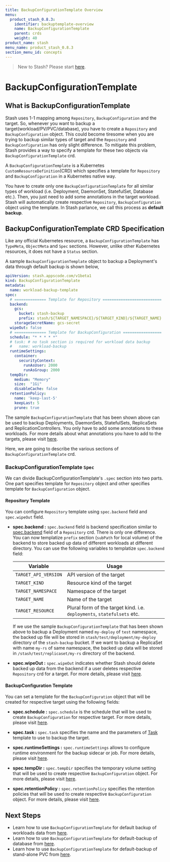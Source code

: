 ```yaml
---
title: BackupConfigurationTemplate Overview
menu:
  product_stash_0.8.3:
    identifier: backuptemplate-overview
    name: BackupConfigurationTemplate
    parent: crds
    weight: 40
product_name: stash
menu_name: product_stash_0.8.3
section_menu_id: concepts
---
```


> New to Stash? Please start [here](/docs/concepts/README.md).

# BackupConfigurationTemplate

## What is BackupConfigurationTemplate

Stash uses 1-1 mapping among `Repository`, `BackupConfiguration` and the target. So, whenever you want to backup a target(workload/PV/PVC/database), you have to create a `Repository` and `BackupConfiguration` object. This could become tiresome when you are trying to backup similar types of target and the `Repository` and `BackupConfiguration` has only slight difference. To mitigate this problem, Stash provides a way to specify a template for these two objects via `BackupConfigurationTemplate` crd.

A `BackupConfigurationTemplate` is a Kubernetes `CustomResourceDefinition`(CRD) which specifies a template for `Repository` and `BackupConfiguration` in a Kubernetes native way.

You have to create only one  `BackupConfigurationTemplate` for all similar types of workload (i.e. Deployment, DaemonSet, StatefulSet, Database etc.). Then, you just need to add some annotations in the target workload. Stash will automatically create respective `Repository`, `BackupConfiguration` object using the template. In Stash parlance, we call this process as **default backup**.

## BackupConfigurationTemplate CRD Specification

Like any official Kubernetes resource, a `BackupConfigurationTemplate` has `TypeMeta`, `ObjectMeta` and `Spec` sections. However, unlike other Kubernetes resources, it does not have a `Status` section.

A sample `BackupConfigurationTemplate` object to backup a Deployment's data through default backup is shown below,

```yaml
apiVersion: stash.appscode.com/v1beta1
kind: BackupConfigurationTemplate
metadata:
  name: workload-backup-template
spec:
  # ============== Template for Repository ==========================
  backend:
    gcs:
      bucket: stash-backup
      prefix: stash/${TARGET_NAMESPACE}/${TARGET_KIND}/${TARGET_NAME}
    storageSecretName: gcs-secret
  wipeOut: false
  # ============== Template for BackupConfiguration =================
  schedule: "* * * * *"
  # task: # no task section is required for workload data backup
  #   name: workload-backup
  runtimeSettings:
    container:
      securityContext:
        runAsUser: 2000
        runAsGroup: 2000
  tempDir:
    medium: "Memory"
    size:  "1Gi"
    disableCache: false
  retentionPolicy:
    name: 'keep-last-5'
    keepLast: 5
    prune: true
```

The sample `BackupConfigurationTemplate` that has been shown above can be used to backup Deployments, DaemonSets, StatefulSets, ReplicaSets and ReplicationControllers. You only have to add some annotations to these workloads. For more details about what annotations you have to add to the targets, please visit [here](/docs/guides/default-backup/overview.md).

Here, we are going to describe the various sections of `BackupConfigurationTemplate` crd.

### BackupConfigurationTemplate `Spec`

We can divide BackupConfigurationTemplate's `.spec` section into two parts. One part specifies template for `Repository` object and other specifies template for `BackupConfiguration` object.

#### Repository Template

You can configure `Repository` template using `spec.backend` field and `spec.wipeOut` field.

- **spec.backend :** `spec.backend` field is backend specification similar to [spec.backend](/docs/concepts/crds/repository.md#specbackend) field of a `Repository` crd. There is only one difference. You can now templatize `prefix` section (`subPath` for local volume) of the backend to store backed up data of different workloads at different directory. You can use the following variables to templatize `spec.backend` field:

    |       Variable       |                                  Usage                                  |
    | -------------------- | ----------------------------------------------------------------------- |
    | `TARGET_API_VERSION` | API version of the target                                               |
    | `TARGET_KIND`        | Resource kind of the target                                             |
    | `TARGET_NAMESPACE`   | Namespace of the target                                                 |
    | `TARGET_NAME`        | Name of the target                                                      |
    | `TARGET_RESOURCE`    | Plural form of the target kind. i.e. `deployments`, `statefulsets` etc. |

    If we use the sample `BackupConfigurationTemplate` that has been shown above to backup a Deployment named `my-deploy` of `test` namespace, the backed up file will be stored in `stash/test/deployment/my-deploy` directory of the `stash-backup` bucket. If we want to backup a ReplicaSet with name `my-rs` of same namespace, the backed up data will be stored in `/stash/test/replicaset/my-rs` directory of the backend.

- **spec.wipeOut :** `spec.wipeOut` indicates whether Stash should delete backed up data from the backend if a user deletes respective `Repository` crd for a target. For more details, please visit [here](/docs/concepts/crds/repository.md#specwipeout).

#### BackupConfiguration Template

You can set a template for the `BackupConfiguration` object that will be created for respective target using the following fields:

- **spec.schedule :** `spec.schedule` is the schedule that will be used to create `BackupConfiguration` for respective target. For more details, please visit [here](/docs/concepts/crds/backupconfiguration.md#specschedule).

- **spec.task :** `spec.task` specifies the name and the parameters of [Task](/docs/concepts/crds/task.md) template to use to backup the target.

- **spec.runtimeSettings :** `spec.runtimeSettings` allows to configure runtime environment for the backup sidecar or job. For more details, please visit [here](/docs/concepts/crds/backupconfiguration.md#specruntimesettings).

- **spec.tempDir :** `spec.tempDir` specifies the temporary volume setting that will be used to create respective `BackupConfiguration` object. For more details, please visit [here](/docs/concepts/crds/backupconfiguration.md#spectempdir).

- **spec.retentionPolicy :** `spec.retentionPolicy` specifies the retention policies that will be used to create respective `BackupConfiguration` object. For more details, please visit [here](/docs/concepts/crds/backupconfiguration.md#specretentionpolicy).

## Next Steps

- Learn how to use `BackupConfigurationTemplate` for default backup of workloads data from [here](/docs/guides/default-backup/workload.md).
- Learn how to use `BackupConfigurationTemplate` for default-backup of database from [here](/docs/guides/default-backup/database.md).
- Learn how to use `BackupConfigurationTemplate` for default-backup of stand-alone PVC from [here](/docs/guides/default-backup/volume.md).
